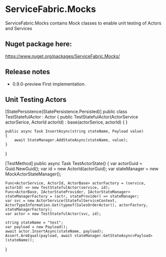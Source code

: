 # ServiceFabric.Mocks
ServiceFabric.Mocks contains Mock classes to enable unit testing of Actors and Services

## Nuget package here:
https://www.nuget.org/packages/ServiceFabric.Mocks/

## Release notes

- 0.9.0-preview First implementation.  

## Unit Testing Actors


[StatePersistence(StatePersistence.Persisted)]
public class TestStatefulActor : Actor
{
    public TestStatefulActor(ActorService actorSerice, ActorId actorId)
        : base(actorSerice, actorId)
    {     }

    public async Task InsertAsync(string stateName, Payload value)
    {
        await StateManager.AddStateAsync(stateName, value);
    }
}

[TestMethod]
public async Task TestActorState()
{
    var actorGuid = Guid.NewGuid();
    var id = new ActorId(actorGuid);
    var stateManager = new MockActorStateManager();


    Func<ActorService, ActorId, ActorBase> actorFactory = (service, actorId) => new TestStatefulActor(service, id);
    Func<ActorBase, IActorStateProvider, IActorStateManager> stateManagerFactory = (actr, stateProvider) => stateManager;
    var svc = new ActorService(StatefulServiceContext, ActorTypeInformation.Get(typeof(SalesOrderActor)), actorFactory, stateManagerFactory);
    var actor = new TestStatefulActor(svc, id);

    string stateName = "test";
    var payload = new Payload();
    await actor.InsertAsync(stateName, payload);
    Assert.AreEqual(payload, await stateManager.GetStateAsync<Payload>(stateName));
}

